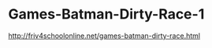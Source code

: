 Games-Batman-Dirty-Race-1
=========================

http://friv4schoolonline.net/games-batman-dirty-race.html
